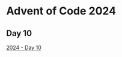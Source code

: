 # Advent of Code 2024

## Day 10

[2024 - Day 10](https://adventofcode.com/2024/day/10 "Advent of Code 2024 Day 10")